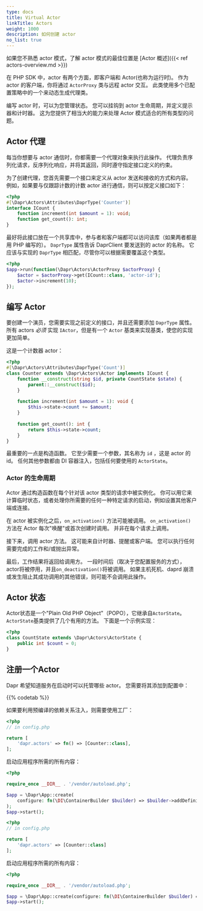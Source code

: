 ```yaml
---
type: docs
title: Virtual Actor
linkTitle: Actors
weight: 1000
description: 如何创建 actor
no_list: true
---
```


如果您不熟悉 actor 模式，了解 actor 模式的最佳位置是
[Actor 概述]({{< ref actors-overview\.md >}})

在 PHP SDK 中，actor 有两个方面，即客户端和 Actor(也称为运行时)。 作为 actor 的客户端，你将通过 `ActorProxy` 类与远程 actor 交互。 此类使用多个已配置策略中的一个来动态生成代理类。

编写 actor 时，可以为您管理状态。 您可以挂钩到 actor 生命周期，并定义提示器和计时器。 这为您提供了相当大的能力来处理 Actor 模式适合的所有类型的问题。

## Actor 代理

每当你想要与 actor 通信时，你都需要一个代理对象来执行此操作。 代理负责序列化请求，反序列化响应，并将其返回，同时遵守指定接口定义的约束。

为了创建代理，您首先需要一个接口来定义从 actor 发送和接收的方式和内容。
例如，如果要与仅跟踪计数的计数 actor 进行通信，则可以按定义接口如下：

```php
<?php
#[\Dapr\Actors\Attributes\DaprType('Counter')]
interface ICount {
    function increment(int $amount = 1): void;
    function get_count(): int;
}
```

最好将此接口放在一个共享库中，参与者和客户端都可以访问该库（如果两者都是用 PHP 编写的）。 `DaprType` 属性告诉 DaprClient 要发送到的 actor 的名称。 它应该与实现的 `DaprType` 相匹配，尽管你可以根据需要覆盖这个类型。

```php
<?php
$app->run(function(\Dapr\Actors\ActorProxy $actorProxy) {
    $actor = $actorProxy->get(ICount::class, 'actor-id');
    $actor->increment(10);
});
```

## 编写 Actor

要创建一个演员，您需要实现之前定义的接口，并且还需要添加 `DaprType` 属性。 所有
actors _必须_ 实现 `IActor`，但是有一个 `Actor` 基类来实现基类，使您的实现更加简单。

这是一个计数器 actor：

```php
<?php
#[\Dapr\Actors\Attributes\DaprType('Count')]
class Counter extends \Dapr\Actors\Actor implements ICount {
    function __construct(string $id, private CountState $state) {
        parent::__construct($id);
    }
    
    function increment(int $amount = 1): void {
        $this->state->count += $amount;
    }
    
    function get_count(): int {
        return $this->state->count;
    }
}
```

最重要的一点是构造函数。 它至少需要一个参数，其名称为 `id` ，这是 actor 的id。 任何其他参数都由 DI 容器注入，包括任何要使用的 `ActorState`。

### Actor 的生命周期

Actor 通过构造函数在每个针对该 actor 类型的请求中被实例化。 你可以用它来计算临时状态，或者处理你所需要的任何一种特定请求的启动，例如设置其他客户端或连接。

在 actor 被实例化之后，`on_activation()` 方法可能被调用。 `on_activation()` 方法在 Actor 每次"唤醒"或首次创建时调用。 并非在每个请求上调用。

接下来，调用 actor 方法。 这可能来自计时器、提醒或客户端。 您可以执行任何需要完成的工作和/或抛出异常。

最后，工作结果将返回给调用方。 一段时间后（取决于您配置服务的方式），actor将被停用，并且`on_deactivation()`将被调用。 如果主机死机、daprd 崩溃或发生阻止其成功调用的其他错误，则可能不会调用此操作。

## Actor 状态

Actor状态是一个"Plain Old PHP Object"（POPO），它继承自`ActorState`。 `ActorState`基类提供了几个有用的方法。 下面是一个示例实现：

```php
<?php
class CountState extends \Dapr\Actors\ActorState {
    public int $count = 0;
}
```

## 注册一个Actor

Dapr 希望知道服务在启动时可以托管哪些 actor。 您需要将其添加到配置中：



{{% codetab %}}

如果要利用预编译的依赖关系注入，则需要使用工厂：

```php
<?php
// in config.php

return [
    'dapr.actors' => fn() => [Counter::class],
];
```

启动应用程序所需的所有内容：

```php
<?php

require_once __DIR__ . '/vendor/autoload.php';

$app = \Dapr\App::create(
    configure: fn(\DI\ContainerBuilder $builder) => $builder->addDefinitions('config.php')->enableCompilation(__DIR__)
);
$app->start();
```



```php
<?php
// in config.php

return [
    'dapr.actors' => [Counter::class]
];
```

启动应用程序所需的所有内容：

```php
<?php

require_once __DIR__ . '/vendor/autoload.php';

$app = \Dapr\App::create(configure: fn(\DI\ContainerBuilder $builder) => $builder->addDefinitions('config.php'));
$app->start();
```

